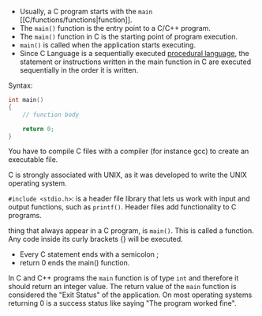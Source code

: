 - Usually, a C program starts with the `main` [[C/functions/functions|function]].
- The `main()` function is the entry point to a C/C++ program.
- The `main()` function in C is the starting point of program execution.
- `main()` is called when the application starts executing.
- Since C Language is a sequentially executed [procedural language](https://en.wikipedia.org/wiki/Procedural_programming), the statement or instructions written in the main function in C are executed sequentially in the order it is written.

Syntax:

```C
int main()
{
    // function body

    return 0;
}
```

You have to compile C files with a compiler (for instance gcc) to create an
executable file.

C is strongly associated with UNIX, as it was developed to write the UNIX operating system.

`#include <stdio.h>`: is a header file library that lets us work with input and output functions, such as `printf()`. Header files add functionality to C programs.

thing that always appear in a C program, is `main()`. This is called a function. Any code inside its curly brackets {} will be executed.

- Every C statement ends with a semicolon ;
- return 0 ends the main() function.

In C and C++ programs the `main` function is of type `int` and therefore it should return an integer value. The return value of the `main` function is considered the "Exit Status" of the application. On most operating systems returning 0 is a success status like saying "The program worked fine".

